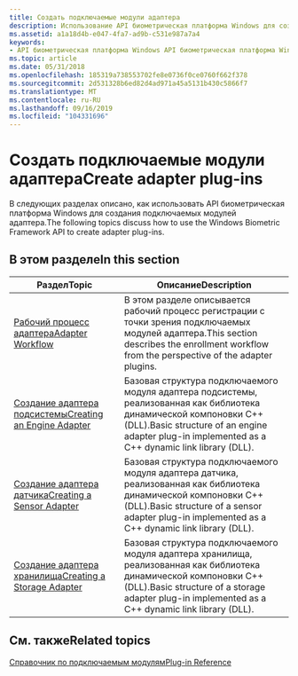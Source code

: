 ```yaml
---
title: Создать подключаемые модули адаптера
description: Использование API биометрическая платформа Windows для создания подключаемых модулей адаптера.
ms.assetid: a1a18d4b-e047-4fa7-ad9b-c531e987a7a4
keywords:
- API биометрическая платформа Windows API биометрическая платформа Windows, подключаемые модули адаптера
ms.topic: article
ms.date: 05/31/2018
ms.openlocfilehash: 185319a738553702fe8e0736f0ce0760f662f378
ms.sourcegitcommit: 2d531328b6ed82d4ad971a45a5131b430c5866f7
ms.translationtype: MT
ms.contentlocale: ru-RU
ms.lasthandoff: 09/16/2019
ms.locfileid: "104331696"
---
```

# <a name="create-adapter-plug-ins"></a><span data-ttu-id="489fc-104">Создать подключаемые модули адаптера</span><span class="sxs-lookup"><span data-stu-id="489fc-104">Create adapter plug-ins</span></span>

<span data-ttu-id="489fc-105">В следующих разделах описано, как использовать API биометрическая платформа Windows для создания подключаемых модулей адаптера.</span><span class="sxs-lookup"><span data-stu-id="489fc-105">The following topics discuss how to use the Windows Biometric Framework API to create adapter plug-ins.</span></span>

## <a name="in-this-section"></a><span data-ttu-id="489fc-106">В этом разделе</span><span class="sxs-lookup"><span data-stu-id="489fc-106">In this section</span></span>



| <span data-ttu-id="489fc-107">Раздел</span><span class="sxs-lookup"><span data-stu-id="489fc-107">Topic</span></span>                                                                   | <span data-ttu-id="489fc-108">Описание</span><span class="sxs-lookup"><span data-stu-id="489fc-108">Description</span></span>                                                                                              |
|-------------------------------------------------------------------------|----------------------------------------------------------------------------------------------------------|
| [<span data-ttu-id="489fc-109">Рабочий процесс адаптера</span><span class="sxs-lookup"><span data-stu-id="489fc-109">Adapter Workflow</span></span>](adapter-workflow.md)<br/>                     | <span data-ttu-id="489fc-110">В этом разделе описывается рабочий процесс регистрации с точки зрения подключаемых модулей адаптера.</span><span class="sxs-lookup"><span data-stu-id="489fc-110">This section describes the enrollment workflow from the perspective of the adapter plugins.</span></span><br/>   |
| [<span data-ttu-id="489fc-111">Создание адаптера подсистемы</span><span class="sxs-lookup"><span data-stu-id="489fc-111">Creating an Engine Adapter</span></span>](creating-an-engine-adapter.md)<br/> | <span data-ttu-id="489fc-112">Базовая структура подключаемого модуля адаптера подсистемы, реализованная как библиотека динамической компоновки C++ (DLL).</span><span class="sxs-lookup"><span data-stu-id="489fc-112">Basic structure of an engine adapter plug-in implemented as a C++ dynamic link library (DLL).</span></span><br/> |
| [<span data-ttu-id="489fc-113">Создание адаптера датчика</span><span class="sxs-lookup"><span data-stu-id="489fc-113">Creating a Sensor Adapter</span></span>](creating-a-sensor-adapter.md)<br/>   | <span data-ttu-id="489fc-114">Базовая структура подключаемого модуля адаптера датчика, реализованная как библиотека динамической компоновки C++ (DLL).</span><span class="sxs-lookup"><span data-stu-id="489fc-114">Basic structure of a sensor adapter plug-in implemented as a C++ dynamic link library (DLL).</span></span><br/>  |
| [<span data-ttu-id="489fc-115">Создание адаптера хранилища</span><span class="sxs-lookup"><span data-stu-id="489fc-115">Creating a Storage Adapter</span></span>](creating-a-storage-adapter.md)<br/> | <span data-ttu-id="489fc-116">Базовая структура подключаемого модуля адаптера хранилища, реализованная как библиотека динамической компоновки C++ (DLL).</span><span class="sxs-lookup"><span data-stu-id="489fc-116">Basic structure of a storage adapter plug-in implemented as a C++ dynamic link library (DLL).</span></span><br/> |



 

## <a name="related-topics"></a><span data-ttu-id="489fc-117">См. также</span><span class="sxs-lookup"><span data-stu-id="489fc-117">Related topics</span></span>

<dl> <dt>

[<span data-ttu-id="489fc-118">Справочник по подключаемым модулям</span><span class="sxs-lookup"><span data-stu-id="489fc-118">Plug-in Reference</span></span>](plug-in-reference.md)
</dt> </dl>

 

 





